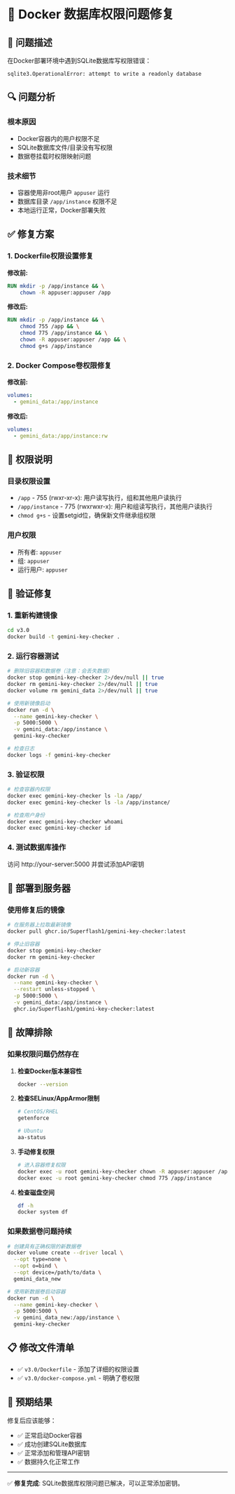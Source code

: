 # 🔧 Docker 数据库权限问题修复

## 🚨 问题描述

在Docker部署环境中遇到SQLite数据库写权限错误：

```
sqlite3.OperationalError: attempt to write a readonly database
```

## 🔍 问题分析

### 根本原因
- Docker容器内的用户权限不足
- SQLite数据库文件/目录没有写权限
- 数据卷挂载时权限映射问题

### 技术细节
- 容器使用非root用户 `appuser` 运行
- 数据库目录 `/app/instance` 权限不足
- 本地运行正常，Docker部署失败

## ✅ 修复方案

### 1. Dockerfile权限设置修复

**修改前:**
```dockerfile
RUN mkdir -p /app/instance && \
    chown -R appuser:appuser /app
```

**修改后:**
```dockerfile
RUN mkdir -p /app/instance && \
    chmod 755 /app && \
    chmod 775 /app/instance && \
    chown -R appuser:appuser /app && \
    chmod g+s /app/instance
```

### 2. Docker Compose卷权限修复

**修改前:**
```yaml
volumes:
  - gemini_data:/app/instance
```

**修改后:**
```yaml
volumes:
  - gemini_data:/app/instance:rw
```

## 🔧 权限说明

### 目录权限设置
- `/app` - 755 (rwxr-xr-x): 用户读写执行，组和其他用户读执行
- `/app/instance` - 775 (rwxrwxr-x): 用户和组读写执行，其他用户读执行
- `chmod g+s` - 设置setgid位，确保新文件继承组权限

### 用户权限
- 所有者: `appuser`
- 组: `appuser`
- 运行用户: `appuser`

## 🧪 验证修复

### 1. 重新构建镜像
```bash
cd v3.0
docker build -t gemini-key-checker .
```

### 2. 运行容器测试
```bash
# 删除旧容器和数据卷（注意：会丢失数据）
docker stop gemini-key-checker 2>/dev/null || true
docker rm gemini-key-checker 2>/dev/null || true
docker volume rm gemini_data 2>/dev/null || true

# 使用新镜像启动
docker run -d \
  --name gemini-key-checker \
  -p 5000:5000 \
  -v gemini_data:/app/instance \
  gemini-key-checker

# 检查日志
docker logs -f gemini-key-checker
```

### 3. 验证权限
```bash
# 检查容器内权限
docker exec gemini-key-checker ls -la /app/
docker exec gemini-key-checker ls -la /app/instance/

# 检查用户身份
docker exec gemini-key-checker whoami
docker exec gemini-key-checker id
```

### 4. 测试数据库操作
访问 http://your-server:5000 并尝试添加API密钥

## 🚀 部署到服务器

### 使用修复后的镜像
```bash
# 在服务器上拉取最新镜像
docker pull ghcr.io/Superflash1/gemini-key-checker:latest

# 停止旧容器
docker stop gemini-key-checker
docker rm gemini-key-checker

# 启动新容器
docker run -d \
  --name gemini-key-checker \
  --restart unless-stopped \
  -p 5000:5000 \
  -v gemini_data:/app/instance \
  ghcr.io/Superflash1/gemini-key-checker:latest
```

## 🔧 故障排除

### 如果权限问题仍然存在

1. **检查Docker版本兼容性**
   ```bash
   docker --version
   ```

2. **检查SELinux/AppArmor限制**
   ```bash
   # CentOS/RHEL
   getenforce
   
   # Ubuntu
   aa-status
   ```

3. **手动修复权限**
   ```bash
   # 进入容器修复权限
   docker exec -u root gemini-key-checker chown -R appuser:appuser /app/instance
   docker exec -u root gemini-key-checker chmod 775 /app/instance
   ```

4. **检查磁盘空间**
   ```bash
   df -h
   docker system df
   ```

### 如果数据卷问题持续

```bash
# 创建具有正确权限的新数据卷
docker volume create --driver local \
  --opt type=none \
  --opt o=bind \
  --opt device=/path/to/data \
  gemini_data_new

# 使用新数据卷启动容器
docker run -d \
  --name gemini-key-checker \
  -p 5000:5000 \
  -v gemini_data_new:/app/instance \
  gemini-key-checker
```

## 📋 修改文件清单

- ✅ `v3.0/Dockerfile` - 添加了详细的权限设置
- ✅ `v3.0/docker-compose.yml` - 明确了卷权限

## 🎯 预期结果

修复后应该能够：
- ✅ 正常启动Docker容器
- ✅ 成功创建SQLite数据库
- ✅ 正常添加和管理API密钥
- ✅ 数据持久化正常工作

---

✅ **修复完成**: SQLite数据库权限问题已解决，可以正常添加密钥。 